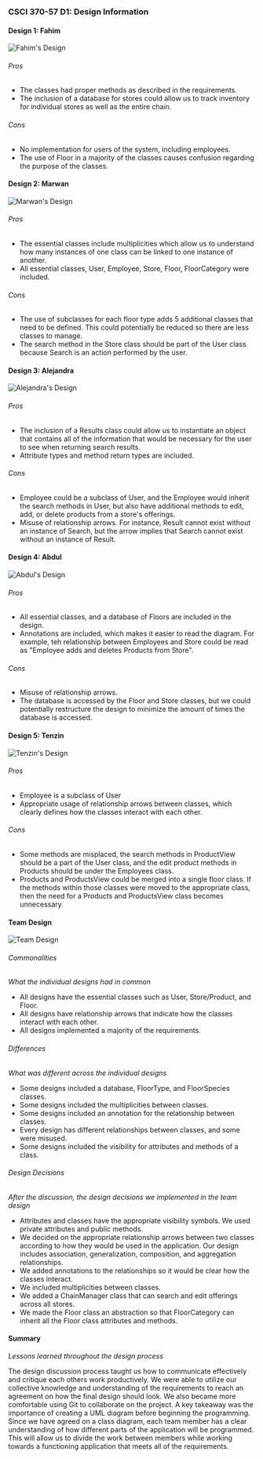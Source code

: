 ### CSCI 370-57 D1: Design Information

#### Design 1: Fahim

![Fahim's Design](/design-images/fahimny36.png)







###### Pros

* The classes had proper methods as described in the requirements. 
* The inclusion of a database for stores could allow us to track inventory for individual stores as well as the entire chain.

###### Cons

* No implementation for users of the system, including employees.
* The use of Floor in a majority of the classes causes confusion regarding the purpose of the classes.

#### Design 2: Marwan

![Marwan's Design](/design-images/MarwanAljawarneh.png)

###### Pros

* The essential classes include multiplicities which allow us to understand how many instances of one class can be linked to one instance of another.
* All essential classes, User, Employee, Store, Floor, FloorCategory were included.

###### Cons

* The use of subclasses for each floor type adds 5 additional classes that need to be defined. This could potentially be reduced so there are less classes to manage. 
* The search method in the Store class should be part of the User class because Search is an action performed by the user.

#### Design 3: Alejandra

![Alejandra's Design](/design-images/alereyes18.png)

###### Pros

* The inclusion of a Results class could allow us to instantiate an object that contains all of the information that would be necessary for the user to see when returning search results.
* Attribute types and method return types are included.

###### Cons

* Employee could be a subclass of User, and the Employee would inherit the search methods in User, but also have additional methods to edit, add, or delete products from a store's offerings.
* Misuse of relationship arrows. For instance, Result cannot exist without an instance of Search, but the arrow implies that Search cannot exist without an instance of Result.

#### Design 4: Abdul

![Abdul's Design](/design-images/wahab65.png)

###### Pros

* All essential classes, and a database of Floors are included in the design.
* Annotations are included, which makes it easier to read the diagram. For example, teh relationship between Employees and Store could be read as "Employee adds and deletes Products from Store".

###### Cons

* Misuse of relationship arrows.
* The database is accessed by the Floor and Store classes, but we could potentially restructure the design to minimize the amount of times the database is accessed.

#### Design 5: Tenzin

![Tenzin's Design](/design-images/flushingkbbq.png)

###### Pros

* Employee is a subclass of User
* Appropriate usage of relationship arrows between classes, which clearly defines how the classes interact with each other.

###### Cons

* Some methods are misplaced, the search methods in ProductView should be a part of the User class, and the edit product methods in Products should be under the Employees class.
* Products and ProductsView could be merged into a single floor class. If the methods within those classes were moved to the appropriate class, then the need for a Products and ProductsView class becomes unnecessary. 

#### Team Design

![Team Design](/design-images/design-team.png)

###### Commonalities 

*What the individual designs had in common*

* All designs have the essential classes such as User, Store/Product, and Floor.
* All designs have relationship arrows that indicate how the classes interact with each other.
* All designs implemented a majority of the requirements.

###### Differences

*What was different across the individual designs*

* Some designs included a database, FloorType, and FloorSpecies classes.
* Some designs included the multiplicities between classes.
* Some designs included an annotation for the relationship between classes. 
* Every design has different relationships between classes, and some were misused.
* Some designs included the visibility for attributes and methods of a class.

######  Design Decisions

*After the discussion, the design decisions we implemented in the team design*

* Attributes and classes have the appropriate visibility symbols. We used private attributes and public methods.
* We decided on the appropriate relationship arrows between two classes according to how they would be used in the application. Our design includes association, generalization, composition, and aggregation relationships.
* We added annotations to the relationships so it would be clear how the classes interact.
* We included multiplicities between classes. 
* We added a ChainManager class that can search and edit offerings across all stores. 
* We made the Floor class an abstraction so that FloorCategory can inherit all the Floor class attributes and methods.

#### Summary

*Lessons learned throughout the design process*

The design discussion process taught us how to communicate effectively and critique each others work productively. We were able to utilize our collective knowledge and understanding of the requirements to reach an agreement on how the final design should look. We also became more comfortable using Git to collaborate on the project. A key takeaway was the importance of creating a UML diagram before beginning the programming. Since we have agreed on a class diagram, each team member has a clear understanding of how different parts of the application will be programmed. This will allow us to divide the work between members while working towards a functioning application that meets all of the requirements.